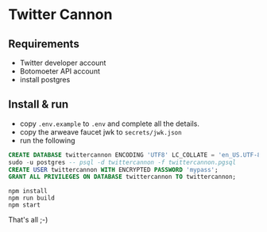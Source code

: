 # Twitter Cannon

## Requirements

- Twitter developer account 
- Botomoeter API account
- install postgres

## Install & run

- copy `.env.example` to `.env` and complete all the details.
- copy the arweave faucet jwk to `secrets/jwk.json`
- run the following

```sql
CREATE DATABASE twittercannon ENCODING 'UTF8' LC_COLLATE = 'en_US.UTF-8' LC_CTYPE 'en_US.UTF-8' TEMPLATE template0;
sudo -u postgres -- psql -d twittercannon -f twittercannon.pgsql 
CREATE USER twittercannon WITH ENCRYPTED PASSWORD 'mypass';
GRANT ALL PRIVILEGES ON DATABASE twittercannon TO twittercannon;
```
```
npm install
npm run build
npm start
```

That's all ;-)


<!-- 
sudo -u postgres -- psql -c 'create database `<DB_USER>`'
sudo -u postgres -- psql -d targetdb -f sourcedb.sql
psql -f /some/path/my_script_name.sql — The -f option will instruct psql to execute the file. This is arguably the most critical of all the options.
-->

